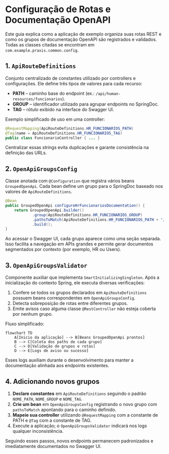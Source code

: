 # Configuração de Rotas e Documentação OpenAPI

Este guia explica como a aplicação de exemplo organiza suas rotas REST e como os grupos de documentação OpenAPI são registrados e validados. Todas as classes citadas se encontram em `com.example.praxis.common.config`.

## 1. `ApiRouteDefinitions`

Conjunto centralizado de constantes utilizado por controllers e configurações. Ele define três tipos de valores para cada recurso:

- **PATH** – caminho base do endpoint (ex.: `/api/human-resources/funcionarios`).
- **GROUP** – identificador utilizado para agrupar endpoints no SpringDoc.
- **TAG** – rótulo exibido na interface do Swagger UI.

Exemplo simplificado de uso em uma controller:

```java
@RequestMapping(ApiRouteDefinitions.HR_FUNCIONARIOS_PATH)
@Tag(name = ApiRouteDefinitions.HR_FUNCIONARIOS_TAG)
public class FuncionarioController { ... }
```

Centralizar essas strings evita duplicações e garante consistência na definição das URLs.

## 2. `OpenApiGroupsConfig`

Classe anotada com `@Configuration` que registra vários beans `GroupedOpenApi`. Cada bean define um grupo para o SpringDoc baseado nos valores de `ApiRouteDefinitions`.

```java
@Bean
public GroupedOpenApi configureHrFuncionariosDocumentation() {
    return GroupedOpenApi.builder()
            .group(ApiRouteDefinitions.HR_FUNCIONARIOS_GROUP)
            .pathsToMatch(ApiRouteDefinitions.HR_FUNCIONARIOS_PATH + "/**")
            .build();
}
```

Ao acessar o Swagger UI, cada grupo aparece como uma seção separada. Isso facilita a navegação em APIs grandes e permite gerar documentos segmentados por contexto (por exemplo, HR ou Users).

## 3. `OpenApiGroupsValidator`

Componente auxiliar que implementa `SmartInitializingSingleton`. Após a inicialização do contexto Spring, ele executa diversas verificações:

1. Confere se todos os grupos declarados em `ApiRouteDefinitions` possuem beans correspondentes em `OpenApiGroupsConfig`.
2. Detecta sobreposição de rotas entre diferentes grupos.
3. Emite avisos caso alguma classe `@RestController` não esteja coberta por nenhum grupo.

Fluxo simplificado:

```mermaid
flowchart TD
    A[Inicio da aplicação] --> B[Beans GroupedOpenApi prontos]
    B --> C[Coleta dos paths de cada grupo]
    C --> D[Validação de grupos e rotas]
    D --> E[Logs de aviso ou sucesso]
```

Esses logs auxiliam durante o desenvolvimento para manter a documentação alinhada aos endpoints existentes.

## 4. Adicionando novos grupos

1. **Declare constantes** em `ApiRouteDefinitions` seguindo o padrão `NOME_PATH`, `NOME_GROUP` e `NOME_TAG`.
2. **Crie um bean** em `OpenApiGroupsConfig` registrando o novo grupo com `pathsToMatch` apontando para o caminho definido.
3. **Mapeie sua controller** utilizando `@RequestMapping` com a constante de PATH e `@Tag` com a constante de TAG.
4. Execute a aplicação; o `OpenApiGroupsValidator` indicará nos logs qualquer inconsistência.

Seguindo esses passos, novos endpoints permanecem padronizados e imediatamente documentados no Swagger UI.

